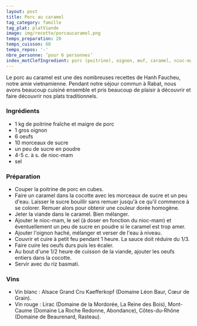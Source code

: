 ```yaml
---
layout: post
title: Porc au caramel
tag_category: famille
tag_plat: platViande
image: img/recette/porcaucaramel.png
temps_preparation: 20
temps_cuisson: 60
temps_repos: '-'
nbre_personne: ‘pour 6 personnes’
index_motClefIngredient: porc (poitrine), oignon, œuf, caramel, nioc-mam
---
```

Le porc au caramel est une des nombreuses recettes de Hanh Faucheu, notre amie vietnamienne. Pendant notre séjour commun à Rabat, nous avons beaucoup cuisiné ensemble et pris beaucoup de plaisir à découvrir et faire découvrir nos plats traditionnels.

### Ingrédients
* 1 kg de poitrine fraîche et maigre de porc
* 1 gros oignon
* 6 oeufs
* 10 morceaux de sucre
* un peu de sucre en poudre
* 4-5 c. à s. de nioc-mam
* sel


### Préparation
* Couper la poitrine de porc en cubes.
* Faire un caramel dans la cocotte avec les morceaux de sucre et un peu d'eau. Laisser le sucre bouillir sans remuer jusqu'à ce qu'il commence à se colorer. Remuer alors pour obtenir une couleur dorée homogène.
* Jeter la viande dans le caramel. Bien mélanger.
* Ajouter le nioc-mam, le sel (à doser en fonction du nioc-mam) et éventuellement un peu de sucre en poudre si le caramel est trop amer.
* Ajouter l'oignon haché, mélanger et verser de l'eau à niveau.
* Couvrir et cuire à petit feu pendant 1 heure. La sauce doit réduire du 1/3.
* Faire cuire les oeufs durs puis les écaler.
* Au bout d'une 1/2 heure de cuisson de la viande, ajouter les oeufs entiers dans la cocotte.
* Servir avec du riz basmati.


### Vins
* Vin blanc : Alsace Grand Cru Kaefferkopf (Domaine Léon Baur, Cœur de Grain).
* Vin rouge : Lirac	(Domaine de la Mordorée, La Reine des Bois), Mont-Caume (Domaine La Roche Redonne, Abondance), Côtes-du-Rhône (Domaine de Beaurenard, Rasteau).
